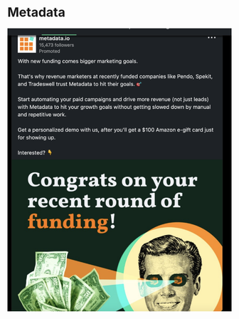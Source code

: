 # Metadata

![Screen Shot 2022-10-07 at 10.45.59 AM.png](Metadata%20332fd718e9e24ad38ff2f649494e2e43/Screen_Shot_2022-10-07_at_10.45.59_AM.png)